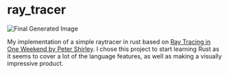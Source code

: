 # ray_tracer

![Final Generated Image](https://imgur.com/685SYe2.png)

My implementation of a simple raytracer in rust based on [Ray Tracing in One Weekend by Peter Shirley](https://raytracing.github.io/books/RayTracingInOneWeekend.html).
I chose this project to start learning Rust as it seems to cover a lot of the language features, as well as making a visually impressive product.